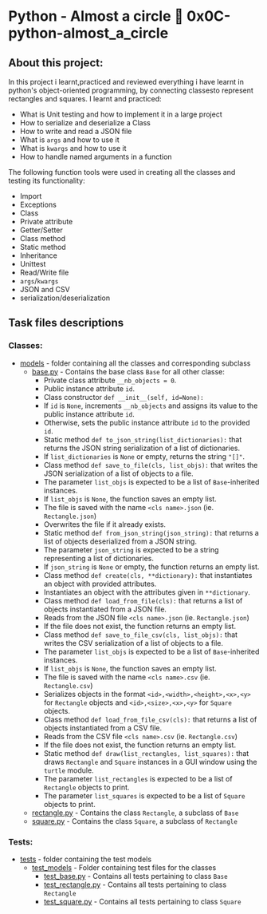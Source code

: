 # Python - Almost a circle :page_with_curl: 0x0C-python-almost_a_circle

## About this project:
In this project i learnt,practiced and reviewed everything i have learnt in python's
object-oriented programming, by connecting classesto represent rectangles and squares.
I learnt and practiced:
- What is Unit testing and how to implement it in a large project
- How to serialize and deserialize a Class
- How to write and read a JSON file
- What is `args` and how to use it
- What is `kwargs` and how to use it
- How to handle named arguments in a function

The following function tools were used in creating all the classes and testing its functionality:
- Import
- Exceptions
- Class
- Private attribute
- Getter/Setter
- Class method
- Static method
- Inheritance
- Unittest
- Read/Write file
- `args`/`kwargs`
- JSON and CSV
- serialization/deserialization
## Task files descriptions
### Classes:
* [models](models) - folder containing all the classes and corresponding subclass
  * [base.py](models/base.py) - Contains the base class `Base` for all other classe:
    * Private class attribute `__nb_objects = 0`.
    * Public instance attribute `id`.
    * Class constructor `def __init__(self, id=None):`
    * If `id` is `None`, increments `__nb_objects` and assigns its value to the
      public instance attribute `id`.
    * Otherwise, sets the public instance attribute `id` to the provided `id`.
    * Static method `def to_json_string(list_dictionaries):` that returns the JSON
      string serialization of a list of dictionaries.
    * If `list_dictionaries` is `None` or empty, returns the string `"[]"`.
    * Class method `def save_to_file(cls, list_objs):` that writes the JSON
      serialization of a list of objects to a file.
    * The parameter `list_objs` is expected to be a list of `Base`-inherited
      instances.
    * If `list_objs` is `None`, the function saves an empty list.
    * The file is saved with the name `<cls name>.json` (ie. `Rectangle.json`)
    * Overwrites the file if it already exists.
    * Static method `def from_json_string(json_string):` that returns a list of
      objects deserialized from a JSON string.
    * The parameter `json_string` is expected to be a string representing a
      list of dictionaries.
    * If `json_string` is `None` or empty, the function returns an empty list.
    * Class method `def create(cls, **dictionary):` that instantiates an object with
      provided attributes.
    * Instantiates an object with the attributes given in `**dictionary`.
    * Class method `def load_from_file(cls):` that returns a list of objects
      instantiated from a JSON file.
    * Reads from the JSON file `<cls name>.json` (ie. `Rectangle.json`)
    * If the file does not exist, the function returns an empty list.
    * Class method `def save_to_file_csv(cls, list_objs):` that writes the CSV
      serialization of a list of objects to a file.
    * The parameter `list_objs` is expected to be a list of `Base`-inherited
      instances.
    * If `list_objs` is `None`, the function saves an empty list.
    * The file is saved with the name `<cls name>.csv` (ie. `Rectangle.csv`)
    * Serializes objects in the format `<id>,<width>,<height>,<x>,<y>` for
   `Rectangle` objects and `<id>,<size>,<x>,<y>` for `Square` objects.
    * Class method `def load_from_file_csv(cls):` that returns a list of objects
      instantiated from a CSV file.
    * Reads from the CSV file `<cls name>.csv` (ie. `Rectangle.csv`)
    * If the file does not exist, the function returns an empty list.
    * Static method `def draw(list_rectangles, list_squares):` that draws
   `Rectangle` and `Square` instances in a GUI window using the `turtle` module.
    * The parameter `list_rectangles` is expected to be a list of `Rectangle`
      objects to print.
    * The parameter `list_squares` is expected to be a list of `Square` objects
      to print.
  * [rectangle.py](models/rectangle.py) - Contains the class `Rectangle`, a subclass of `Base`
  * [square.py](models/square.py) - Contains the class `Square`, a subclass of `Rectangle`

### Tests:
* [tests](tests) - folder containing the test models
  * [test_models](tests/test_models) - Folder containing test files for the classes
    * [test_base.py](tests/test_models/test_base.py) - Contains all tests pertaining to class `Base`
    * [test_rectangle.py](tests/test_models/test_rectangle.py) - Contains all tests pertaining to class `Rectangle`
    * [test_square.py](tests/test_models/test_square.py) - Contains all tests pertaining to class `Square`
